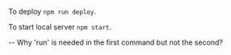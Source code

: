 To deploy `npm run deploy`.

To start local server `npm start`.

-- Why 'run' is needed in the first command but not the second?